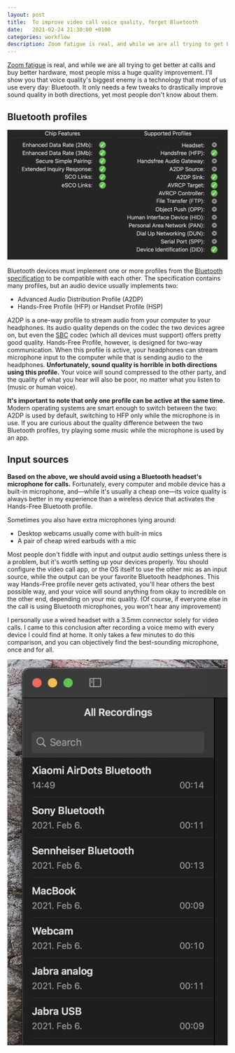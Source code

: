 ```yaml
---
layout: post
title:  To improve video call voice quality, forget Bluetooth
date:   2021-02-24 21:30:00 +0100
categories: workflow
description: Zoom fatigue is real, and while we are all trying to get better at calls and buy better hardware, most people miss a huge quality improvement.
---
```


[Zoom fatigue][zoom] is real, and while we are all trying to get better at calls and buy better hardware, most people miss a huge quality improvement. I'll show you that voice quality's biggest enemy is a technology that most of us use every day: Bluetooth. It only needs a few tweaks to drastically improve sound quality in both directions, yet most people don't know about them.

## Bluetooth profiles

![Bluetooth profiles](profiles.jpg)

Bluetooth devices must implement one or more profiles from the [Bluetooth specification][bt-specs] to be compatible with each other. The specification contains many profiles, but an audio device usually implements two:

- Advanced Audio Distribution Profile (A2DP)
- Hands-Free Profile (HFP) or Handset Profile (HSP)

A2DP is a one-way profile to stream audio from your computer to your headphones. Its audio quality depends on the codec the two devices agree on, but even the [SBC][bt-sbc] codec (which all devices must support) offers pretty good quality. Hands-Free Profile, however, is designed for two-way communication. When this profile is active, your headphones can stream microphone input to the computer while that is sending audio to the headphones. __Unfortunately, sound quality is horrible in both directions using this profile.__ Your voice will sound compressed to the other party, and the quality of what you hear will also be poor, no matter what you listen to (music or human voice).

__It's important to note that only one profile can be active at the same time.__ Modern operating systems are smart enough to switch between the two: A2DP is used by default, switching to HFP only while the microphone is in use. If you are curious about the quality difference between the two Bluetooth profiles, try playing some music while the microphone is used by an app.

## Input sources

__Based on the above, we should avoid using a Bluetooth headset's microphone for calls.__ Fortunately, every computer and mobile device has a built-in microphone, and—while it's usually a cheap one—its voice quality is always better in my experience than a wireless device that activates the Hands-Free Bluetooth profile.

Sometimes you also have extra microphones lying around:

- Desktop webcams usually come with built-in mics
- A pair of cheap wired earbuds with a mic

Most people don't fiddle with input and output audio settings unless there is a problem, but it's worth setting up your devices properly. You should configure the video call app, or the OS itself to use the other mic as an input source, while the output can be your favorite Bluetooth headphones. This way Hands-Free profile never gets activated, you'll hear others the best possible way, and your voice will sound anything from okay to incredible on the other end, depending on your mic quality. (Of course, if everyone else in the call is using Bluetooth microphones, you won't hear any improvement)

I personally use a wired headset with a 3.5mm connector solely for video calls. I came to this conclusion after recording a voice memo with every device I could find at home. It only takes a few minutes to do this comparison, and you can objectively find the best-sounding microphone, once and for all.

![Voice memos](recordings.jpg)

[zoom]: https://news.stanford.edu/2021/02/23/four-causes-zoom-fatigue-solutions/
[bt-specs]: https://en.m.wikipedia.org/wiki/List_of_Bluetooth_profiles
[bt-sbc]: https://en.m.wikipedia.org/wiki/SBC_(codec)
